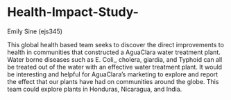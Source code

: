 # Health-Impact-Study-

Emily Sine (ejs345)

This global health based team seeks to discover the direct improvements to health in communities that constructed a AguaClara water treatment plant. Water borne diseases such as E. Coli,, cholera, giardia, and Typhoid can all be treated out of the water with an effective water treatment plant. It would be interesting and helpful for AguaClara’s marketing to explore and report the effect that our plants have had on communities around the globe. This team could explore plants in Honduras, Nicaragua, and India.
